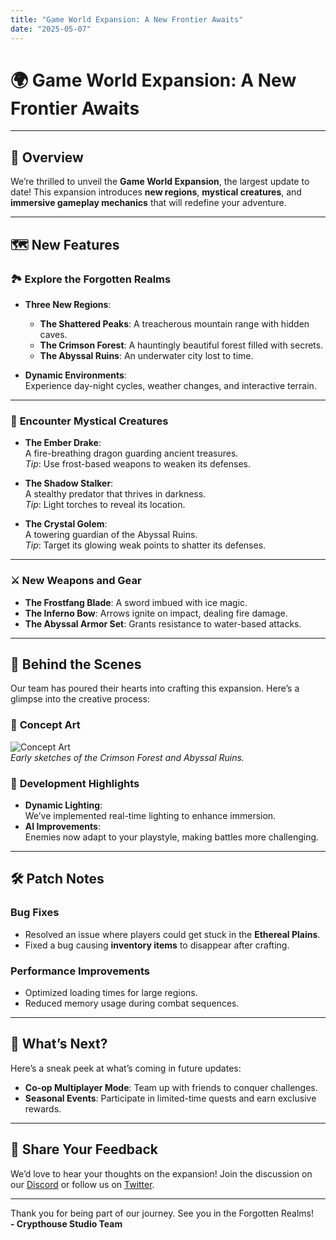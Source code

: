 ```yaml
---
title: "Game World Expansion: A New Frontier Awaits"
date: "2025-05-07"
---
```

# 🌍 Game World Expansion: A New Frontier Awaits
---

## 🚀 Overview

We’re thrilled to unveil the **Game World Expansion**, the largest update to date! This expansion introduces **new regions**, **mystical creatures**, and **immersive gameplay mechanics** that will redefine your adventure.

---

## 🗺️ New Features

### 🏞️ **Explore the Forgotten Realms**
- **Three New Regions**:  
  - **The Shattered Peaks**: A treacherous mountain range with hidden caves.  
  - **The Crimson Forest**: A hauntingly beautiful forest filled with secrets.  
  - **The Abyssal Ruins**: An underwater city lost to time.  

- **Dynamic Environments**:  
  Experience day-night cycles, weather changes, and interactive terrain.

---

### 🐉 **Encounter Mystical Creatures**
- **The Ember Drake**:  
  A fire-breathing dragon guarding ancient treasures.  
  *Tip*: Use frost-based weapons to weaken its defenses.

- **The Shadow Stalker**:  
  A stealthy predator that thrives in darkness.  
  *Tip*: Light torches to reveal its location.

- **The Crystal Golem**:  
  A towering guardian of the Abyssal Ruins.  
  *Tip*: Target its glowing weak points to shatter its defenses.

---

### ⚔️ **New Weapons and Gear**
- **The Frostfang Blade**: A sword imbued with ice magic.  
- **The Inferno Bow**: Arrows ignite on impact, dealing fire damage.  
- **The Abyssal Armor Set**: Grants resistance to water-based attacks.

---

## 🎨 Behind the Scenes

Our team has poured their hearts into crafting this expansion. Here’s a glimpse into the creative process:

### 🌟 **Concept Art**
![Concept Art](https://via.placeholder.com/800x400)  
*Early sketches of the Crimson Forest and Abyssal Ruins.*

### 🎥 **Development Highlights**
- **Dynamic Lighting**:  
  We’ve implemented real-time lighting to enhance immersion.  
- **AI Improvements**:  
  Enemies now adapt to your playstyle, making battles more challenging.  

---

## 🛠️ Patch Notes

### **Bug Fixes**
- Resolved an issue where players could get stuck in the **Ethereal Plains**.
- Fixed a bug causing **inventory items** to disappear after crafting.

### **Performance Improvements**
- Optimized loading times for large regions.
- Reduced memory usage during combat sequences.

---

## 📅 What’s Next?

Here’s a sneak peek at what’s coming in future updates:

- **Co-op Multiplayer Mode**: Team up with friends to conquer challenges.  
- **Seasonal Events**: Participate in limited-time quests and earn exclusive rewards.  

---

## 💬 Share Your Feedback

We’d love to hear your thoughts on the expansion! Join the discussion on our [Discord](https://discord.com/invite/your-server-link) or follow us on [Twitter](https://twitter.com/your-handle).

---

Thank you for being part of our journey. See you in the Forgotten Realms!  
**- Crypthouse Studio Team**